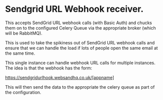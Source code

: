 # Sendgrid URL Webhook receiver.

This accepts SendGrid URL webhook calls (with Basic Auth) and chucks them on to
the configured Celery Queue via the appropriate broker (which will be RabbitMQ).

This is used to take the spikiness out of SendGrid URL webhook calls and ensure
that we can handle the load if lots of people open the same email at the same
time.

This single instance can handle webhook URL calls for multiple instances.
The idea is that the webhook has the form:

https://sendgridurlhook.websandhq.co.uk/[appname]

This will then send the data to the appropriate the celery queue as part of the
configuration.
